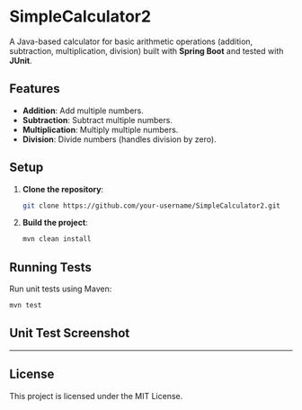 # SimpleCalculator2

A Java-based calculator for basic arithmetic operations (addition, subtraction, multiplication, division) built with **Spring Boot** and tested with **JUnit**.

## Features

- **Addition**: Add multiple numbers.
- **Subtraction**: Subtract multiple numbers.
- **Multiplication**: Multiply multiple numbers.
- **Division**: Divide numbers (handles division by zero).

## Setup

1. **Clone the repository**:
   ```bash
   git clone https://github.com/your-username/SimpleCalculator2.git
   ```
2. **Build the project**:
   ```bash
   mvn clean install
   ```

## Running Tests

Run unit tests using Maven:
```bash
mvn test
```

## Unit Test Screenshot



---

## License

This project is licensed under the MIT License. 
